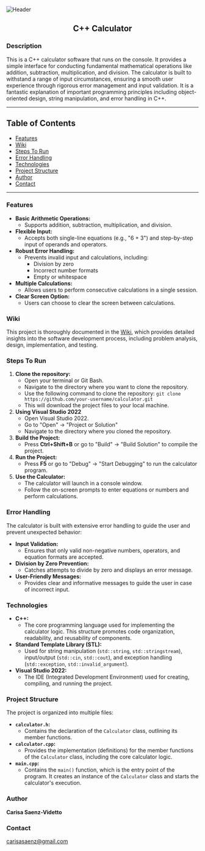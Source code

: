 ![Header](https://github.com/user-attachments/assets/a039ce3a-a652-4d0a-be3e-b0ee4b55c83c)
<h2 align="center">C++ Calculator</h2>

### Description
This is a C++ calculator software that runs on the console. It provides a simple interface for conducting fundamental mathematical operations like addition, subtraction, multiplication, and division. The calculator is built to withstand a range of input circumstances, ensuring a smooth user experience through rigorous error management and input validation. It is a fantastic explanation of important programming principles including object-oriented design, string manipulation, and error handling in C++.
***
## Table of Contents
* [Features](#features)
* [Wiki](#wiki)
* [Steps To Run](#steps-to-run)
* [Error Handling](#error-handling)
* [Technologies](#technologies)
* [Project Structure](#project-structure)
* [Author](#author)
* [Contact](#contact)
***
### Features
- **Basic Arithmetic Operations:**
  - Supports addition, subtraction, multiplication, and division.
- **Flexible Input:**
  - Accepts both single-line equations (e.g., "6 + 3") and step-by-step input of operands and operators.
- **Robust Error Handling:**
  - Prevents invalid input and calculations, including:
    - Division by zero
    - Incorrect number formats
    - Empty or whitespace
- **Multiple Calculations:**
  - Allows users to perform consecutive calculations in a single session.
- **Clear Screen Option:**
  - Users can choose to clear the screen between calculations.

### Wiki
This project is thoroughly documented in the [Wiki](https://github.com/FizzyMo/Modular-C-Calculator/wiki), which provides detailed insights into the software development process, including problem analysis, design, implementation, and testing.
### Steps To Run
1. **Clone the repository:**
   - Open your terminal or Git Bash.
   - Navigate to the directory where you want to clone the repository.
   - Use the following command to clone the repository:
``
   git clone https://github.com/your-username/calculator.git ``
   - This will download the project files to your local machine.
1. **Using Visual Studio 2022**
   - Open Visual Studio 2022.
   - Go to "Open" -> "Project or Solution"
   - Navigate to the directory where you cloned the repository.
2. **Build the Project:**
   - Press **Ctrl+Shift+B** or go to "Build" -> "Build Solution" to compile the project.
3. **Run the Project:**
   - Press **F5** or go to "Debug" -> "Start Debugging" to run the calculator program.
4. **Use the Calculator:**
   - The calculator will launch in a console window.
   - Follow the on-screen prompts to enter equations or numbers and perform calculations.
  
### Error Handling
The calculator is built with extensive error handling to guide the user and prevent unexpected behavior:
 - **Input Validation:**
   - Ensures that only valid non-negative numbers, operators, and equation formats are accepted.
- **Division by Zero Prevention:**
   - Catches attempts to divide by zero and displays an error message.
- **User-Friendly Messages:**
   - Provides clear and informative messages to guide the user in case of incorrect input.

### Technologies 
- **C++:**
   - The core programming language used for implementing the calculator logic. This structure promotes code organization, readability, and reusability of components.
- **Standard Template Library (STL):**
   - Used for string manipulation (`std::string`, `std::stringstream`), input/output (`std::cin`, `std::cout`), and exception handling (`std::exception`, `std::invalid_argument`).
- **Visual Studio 2022:**
   - The IDE (Integrated Development Environment) used for creating, compiling, and running the project.

### Project Structure
The project is organized into multiple files:
- **`calculator.h`:**
   - Contains the declaration of the `Calculator` class, outlining its member functions.
- **`calculator.cpp`:**
   - Provides the implementation (definitions) for the member functions of the `Calculator` class, including the core calculator logic.
- **`main.cpp`:**
   - Contains the `main()` function, which is the entry point of the program. It creates an instance of the `Calculator` class and starts the calculator's execution.

### Author
**Carisa Saenz-Videtto**

### Contact
carisasaenz@gmail.com
